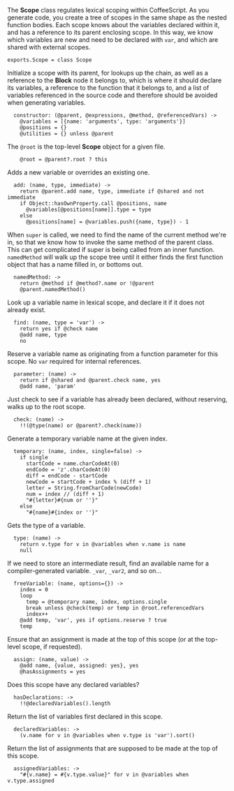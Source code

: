 The **Scope** class regulates lexical scoping within CoffeeScript. As you
generate code, you create a tree of scopes in the same shape as the nested
function bodies. Each scope knows about the variables declared within it,
and has a reference to its parent enclosing scope. In this way, we know which
variables are new and need to be declared with `var`, and which are shared
with external scopes.

    exports.Scope = class Scope

Initialize a scope with its parent, for lookups up the chain,
as well as a reference to the **Block** node it belongs to, which is
where it should declare its variables, a reference to the function that
it belongs to, and a list of variables referenced in the source code
and therefore should be avoided when generating variables.

      constructor: (@parent, @expressions, @method, @referencedVars) ->
        @variables = [{name: 'arguments', type: 'arguments'}]
        @positions = {}
        @utilities = {} unless @parent

The `@root` is the top-level **Scope** object for a given file.

        @root = @parent?.root ? this

Adds a new variable or overrides an existing one.

      add: (name, type, immediate) ->
        return @parent.add name, type, immediate if @shared and not immediate
        if Object::hasOwnProperty.call @positions, name
          @variables[@positions[name]].type = type
        else
          @positions[name] = @variables.push({name, type}) - 1

When `super` is called, we need to find the name of the current method we're
in, so that we know how to invoke the same method of the parent class. This
can get complicated if super is being called from an inner function.
`namedMethod` will walk up the scope tree until it either finds the first
function object that has a name filled in, or bottoms out.

      namedMethod: ->
        return @method if @method?.name or !@parent
        @parent.namedMethod()

Look up a variable name in lexical scope, and declare it if it does not
already exist.

      find: (name, type = 'var') ->
        return yes if @check name
        @add name, type
        no

Reserve a variable name as originating from a function parameter for this
scope. No `var` required for internal references.

      parameter: (name) ->
        return if @shared and @parent.check name, yes
        @add name, 'param'

Just check to see if a variable has already been declared, without reserving,
walks up to the root scope.

      check: (name) ->
        !!(@type(name) or @parent?.check(name))

Generate a temporary variable name at the given index.

      temporary: (name, index, single=false) ->
        if single
          startCode = name.charCodeAt(0)
          endCode = 'z'.charCodeAt(0)
          diff = endCode - startCode
          newCode = startCode + index % (diff + 1)
          letter = String.fromCharCode(newCode)
          num = index // (diff + 1)
          "#{letter}#{num or ''}"
        else
          "#{name}#{index or ''}"

Gets the type of a variable.

      type: (name) ->
        return v.type for v in @variables when v.name is name
        null

If we need to store an intermediate result, find an available name for a
compiler-generated variable. `_var`, `_var2`, and so on...

      freeVariable: (name, options={}) ->
        index = 0
        loop
          temp = @temporary name, index, options.single
          break unless @check(temp) or temp in @root.referencedVars
          index++
        @add temp, 'var', yes if options.reserve ? true
        temp

Ensure that an assignment is made at the top of this scope
(or at the top-level scope, if requested).

      assign: (name, value) ->
        @add name, {value, assigned: yes}, yes
        @hasAssignments = yes

Does this scope have any declared variables?

      hasDeclarations: ->
        !!@declaredVariables().length

Return the list of variables first declared in this scope.

      declaredVariables: ->
        (v.name for v in @variables when v.type is 'var').sort()

Return the list of assignments that are supposed to be made at the top
of this scope.

      assignedVariables: ->
        "#{v.name} = #{v.type.value}" for v in @variables when v.type.assigned
